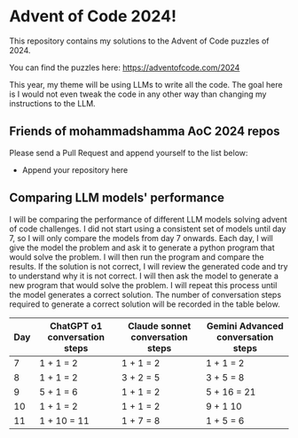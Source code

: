 # Advent of Code 2024!

This repository contains my solutions to the Advent of Code puzzles of 2024.

You can find the puzzles here: https://adventofcode.com/2024

This year, my theme will be using LLMs to write all the code. The goal here is I would not even tweak the code in any other way than changing my instructions to the LLM.

## Friends of mohammadshamma AoC 2024 repos

Please send a Pull Request and append yourself to the list below:

<!-- Please use the format [First and Last Names](http://gitgit/advent-of-code-repo.html) -->
* Append your repository here 

## Comparing LLM models' performance

I will be comparing the performance of different LLM models solving advent of code challenges.
I did not start using a consistent set of models until day 7, so I will only compare the models from day 7 onwards.
Each day, I will give the model the problem and ask it to generate a python program that would solve the problem.
I will then run the program and compare the results.
If the solution is not correct, I will review the generated code and try to understand why it is not correct.
I will then ask the model to generate a new program that would solve the problem.
I will repeat this process until the model generates a correct solution.
The number of conversation steps required to generate a correct solution will be recorded in the table below.

| Day | ChatGPT o1 conversation steps | Claude sonnet conversation steps | Gemini Advanced conversation steps |
| --- | ----------------------------- | -------------------------------- | ---------------------------------- |
| 7   | 1 + 1 = 2                     | 1 + 1 = 2                        | 1 + 1 = 2                          |
| 8   | 1 + 1 = 2                     | 3 + 2 = 5                        | 3 + 5 = 8                          |
| 9   | 5 + 1 = 6                     | 1 + 1 = 2                        | 5 + 16  = 21                       |
| 10  | 1 + 1 = 2                     | 1 + 1 = 2                        | 9 + 1 10                           |
| 11  | 1 + 10 = 11                   | 1 + 7 = 8                        | 1 + 5 = 6                          |